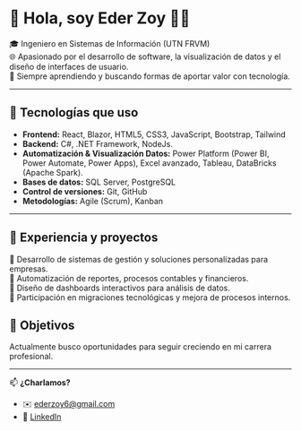 # 👋 Hola, soy Eder Zoy 👨‍💻

🎓 Ingeniero en Sistemas de Información (UTN FRVM)  
🌐 Apasionado por el desarrollo de software, la visualización de datos y el diseño de interfaces de usuario.  
🧠 Siempre aprendiendo y buscando formas de aportar valor con tecnología.

---

## 🚀 Tecnologías que uso

- **Frontend:** React, Blazor, HTML5, CSS3, JavaScript, Bootstrap, Tailwind  
- **Backend:** C#, .NET Framework, NodeJs.  
- **Automatización & Visualización Datos:** Power Platform (Power BI, Power Automate, Power Apps), Excel avanzado, Tableau, DataBricks (Apache Spark).
- **Bases de datos:** SQL Server, PostgreSQL  
- **Control de versiones:** Git, GitHub  
- **Metodologías:** Agile (Scrum), Kanban

---

## 💼 Experiencia y proyectos

🔹 Desarrollo de sistemas de gestión y soluciones personalizadas para empresas.  
🔹 Automatización de reportes, procesos contables y financieros.  
🔹 Diseño de dashboards interactivos para análisis de datos.  
🔹 Participación en migraciones tecnológicas y mejora de procesos internos.


## 🎯 Objetivos

Actualmente busco oportunidades para seguir creciendo en mi carrera profesional.

---

📫 **¿Charlamos?**  
- ✉️ ederzoy6@gmail.com
- 💼 [LinkedIn](https://www.linkedin.com/in/eder-zoy)  
